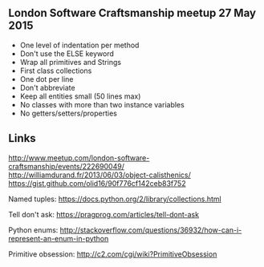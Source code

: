 ## London Software Craftsmanship meetup 27 May 2015
- One level of indentation per method 
- Don't use the ELSE keyword 
- Wrap all primitives and Strings 
- First class collections 
- One dot per line 
- Don't abbreviate 
- Keep all entities small (50 lines max) 
- No classes with more than two instance variables 
- No getters/setters/properties 

## Links
http://www.meetup.com/london-software-craftsmanship/events/222690049/
http://williamdurand.fr/2013/06/03/object-calisthenics/
https://gist.github.com/olid16/90f776cf142ceb83f752

Named tuples: https://docs.python.org/2/library/collections.html

Tell don't ask: https://pragprog.com/articles/tell-dont-ask

Python enums: http://stackoverflow.com/questions/36932/how-can-i-represent-an-enum-in-python

Primitive obsession: http://c2.com/cgi/wiki?PrimitiveObsession
